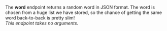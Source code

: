 The **word** endpoint returns a random word in JSON format. The word is chosen from a huge list we have stored, so the chance of getting the same word back-to-back is pretty slim!  
*This endpoint takes no arguments.*